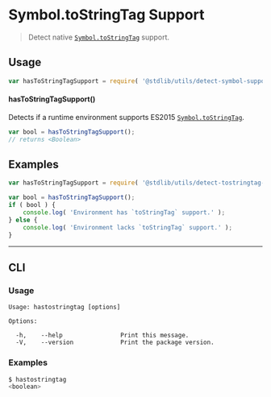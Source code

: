 # Symbol.toStringTag Support

> Detect native [`Symbol.toStringTag`][mdn-symbol] support.

<section class="usage">

## Usage

``` javascript
var hasToStringTagSupport = require( '@stdlib/utils/detect-symbol-support' );
```

#### hasToStringTagSupport()

Detects if a runtime environment supports ES2015 [`Symbol.toStringTag`][mdn-symbol].

``` javascript
var bool = hasToStringTagSupport();
// returns <Boolean>
```

</section>

<!-- /.usage -->


<section class="examples">

## Examples

``` javascript
var hasToStringTagSupport = require( '@stdlib/utils/detect-tostringtag-support' );

var bool = hasToStringTagSupport();
if ( bool ) {
    console.log( 'Environment has `toStringTag` support.' );
} else {
    console.log( 'Environment lacks `toStringTag` support.' );
}
```

</section>

<!-- /.examples -->

---

<section class="cli">

## CLI

<section class="usage">

### Usage

``` text
Usage: hastostringtag [options]

Options:

  -h,    --help                Print this message.
  -V,    --version             Print the package version.
```

</section>

<!-- /.usage -->

<section class="examples">

### Examples

``` bash
$ hastostringtag
<boolean>
```

</section>

<!-- /.examples -->

</section>

<!-- /.cli -->


<section class="links">

[mdn-symbol]: https://developer.mozilla.org/en-US/docs/Web/JavaScript/Reference/Global_Objects/Symbol

</section>

<!-- /.links -->
